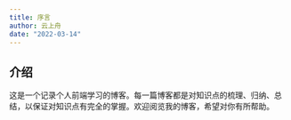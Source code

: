 ```yaml
---
title: 序言
author: 云上舟
date: "2022-03-14"
---
```




## 介绍 

  这是一个记录个人前端学习的博客。每一篇博客都是对知识点的梳理、归纳、总结，以保证对知识点有完全的掌握。欢迎阅览我的博客，希望对你有所帮助。

